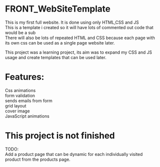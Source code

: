 # FRONT_WebSiteTemplate
This is my first full website. It is done using only HTML,CSS and JS  
This is a template i created so it will have lots of commented out code that would be a sub  
There will also be lots of repeated HTML and CSS because each page with its own css can be used as a single page website later.  
  
This project was a learning project, its aim was to expand my CSS and JS usage and create templates that can be used later.    
  
 # Features:  
Css animations  
form validation  
sends emails from form  
grid layout  
cover image  
JavaScript animations  


   
   # This project is not finished  
   TODO:   
   Add a product page that can be dynamic for each individually visited product from the products page.  

